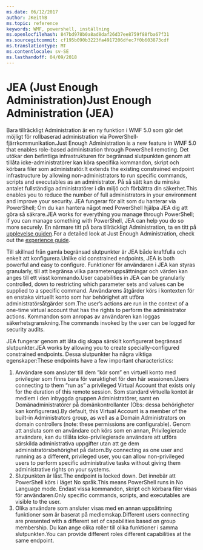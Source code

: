 ```yaml
---
ms.date: 06/12/2017
author: JKeithB
ms.topic: reference
keywords: WMF, powershell, inställning
ms.openlocfilehash: 847bd978b0a8ad8daf26d37ee8759f88fba67f31
ms.sourcegitcommit: cf195b090b3223fa4917206dfec7f0b603873cdf
ms.translationtype: MT
ms.contentlocale: sv-SE
ms.lasthandoff: 04/09/2018
---
```

# <a name="just-enough-administration-jea"></a><span data-ttu-id="88391-102">JEA (Just Enough Administration)</span><span class="sxs-lookup"><span data-stu-id="88391-102">Just Enough Administration (JEA)</span></span>
<span data-ttu-id="88391-103">Bara tillräckligt Administration är en ny funktion i WMF 5.0 som gör det möjligt för rollbaserad administration via PowerShell-fjärrkommunikation.</span><span class="sxs-lookup"><span data-stu-id="88391-103">Just Enough Administration is a new feature in WMF 5.0 that enables role-based administration through PowerShell remoting.</span></span>  <span data-ttu-id="88391-104">Det utökar den befintliga infrastrukturen för begränsad slutpunkten genom att tillåta icke-administratörer kan köra specifika kommandon, skript och körbara filer som administratör.</span><span class="sxs-lookup"><span data-stu-id="88391-104">It extends the existing constrained endpoint infrastructure by allowing non-administrators to run specific commands, scripts and executables as an administrator.</span></span>  <span data-ttu-id="88391-105">På så sätt kan du minska antalet fullständiga administratörer i din miljö och förbättra din säkerhet.</span><span class="sxs-lookup"><span data-stu-id="88391-105">This enables you to reduce the number of full administrators in your environment and improve your security.</span></span>  <span data-ttu-id="88391-106">JEA fungerar för allt som du hanterar via PowerShell; Om du kan hantera något med PowerShell hjälpa JEA dig att göra så säkrare.</span><span class="sxs-lookup"><span data-stu-id="88391-106">JEA works for everything you manage through PowerShell; if you can manage something with PowerShell, JEA can help you do so more securely.</span></span>  <span data-ttu-id="88391-107">En närmare titt på bara tillräckligt Administration, ta en titt på [upplevelse guiden](http://aka.ms/JEA).</span><span class="sxs-lookup"><span data-stu-id="88391-107">For a detailed look at Just Enough Administration, check out the [experience guide](http://aka.ms/JEA).</span></span>

<span data-ttu-id="88391-108">Till skillnad från gamla begränsad slutpunkter är JEA både kraftfulla och enkelt att konfigurera.</span><span class="sxs-lookup"><span data-stu-id="88391-108">Unlike old constrained endpoints, JEA is both powerful and easy to configure.</span></span>  <span data-ttu-id="88391-109">Funktioner för användaren i JEA kan styras granularly, till att begränsa vilka parameteruppsättningar och värden kan anges till ett visst kommando.</span><span class="sxs-lookup"><span data-stu-id="88391-109">User capabilities in JEA can be granularly controlled, down to restricting which parameter sets and values can be supplied to a specific command.</span></span> <span data-ttu-id="88391-110">Användarens åtgärder körs i kontexten för en enstaka virtuellt konto som har behörighet att utföra administratörsåtgärder som.</span><span class="sxs-lookup"><span data-stu-id="88391-110">The user’s actions are run in the context of a one-time virtual account that has the rights to perform the administrator actions.</span></span>  <span data-ttu-id="88391-111">Kommandon som anropas av användaren kan loggas säkerhetsgranskning.</span><span class="sxs-lookup"><span data-stu-id="88391-111">The commands invoked by the user can be logged for security audits.</span></span>

<span data-ttu-id="88391-112">JEA fungerar genom att låta dig skapa särskilt konfigurerat begränsad slutpunkter.</span><span class="sxs-lookup"><span data-stu-id="88391-112">JEA works by allowing you to create specially-configured constrained endpoints.</span></span>  <span data-ttu-id="88391-113">Dessa slutpunkter ha några viktiga egenskaper:</span><span class="sxs-lookup"><span data-stu-id="88391-113">These endpoints have a few important characteristics:</span></span>

1. <span data-ttu-id="88391-114">Användare som ansluter till dem ”kör som” en virtuell konto med privilegier som finns bara för varaktighet för den här sessionen.</span><span class="sxs-lookup"><span data-stu-id="88391-114">Users connecting to them “run as” a privileged Virtual Account that exists only for the duration of this remote session.</span></span>  <span data-ttu-id="88391-115">Som standard virtuella kontot är medlem i den inbyggda gruppen Administratörer, samt en Domänadministratörer på domänkontrollanter (Obs: dessa behörigheter kan konfigureras).</span><span class="sxs-lookup"><span data-stu-id="88391-115">By default, this Virtual Account is a member of the built-in Administrators group, as well as a Domain Administrators on domain controllers (note: these permissions are configurable).</span></span> <span data-ttu-id="88391-116">Genom att ansluta som en användare och körs som en annan, Privilegierade användare, kan du tillåta icke-privilegierade användare att utföra särskilda administrativa uppgifter utan att ge dem administratörsbehörighet på datorn.</span><span class="sxs-lookup"><span data-stu-id="88391-116">By connecting as one user and running as a different, privileged user, you can allow non-privileged users to perform specific administrative tasks without giving them administrative rights on your systems.</span></span>
2. <span data-ttu-id="88391-117">Slutpunkten är låst.</span><span class="sxs-lookup"><span data-stu-id="88391-117">The endpoint is locked down.</span></span>  <span data-ttu-id="88391-118">Det innebär att PowerShell körs i läget No språk.</span><span class="sxs-lookup"><span data-stu-id="88391-118">This means PowerShell runs in No Language mode.</span></span>  <span data-ttu-id="88391-119">Endast vissa kommandon, skript och körbara filer visas för användaren.</span><span class="sxs-lookup"><span data-stu-id="88391-119">Only specific commands, scripts, and executables are visible to the user.</span></span>
3. <span data-ttu-id="88391-120">Olika användare som ansluter visas med en annan uppsättning funktioner som är baserat på medlemskap.</span><span class="sxs-lookup"><span data-stu-id="88391-120">Different users connecting are presented with a different set of capabilities based on group membership.</span></span>  <span data-ttu-id="88391-121">Du kan ange olika roller till olika funktioner i samma slutpunkten.</span><span class="sxs-lookup"><span data-stu-id="88391-121">You can provide different roles different capabilities at the same endpoint.</span></span>